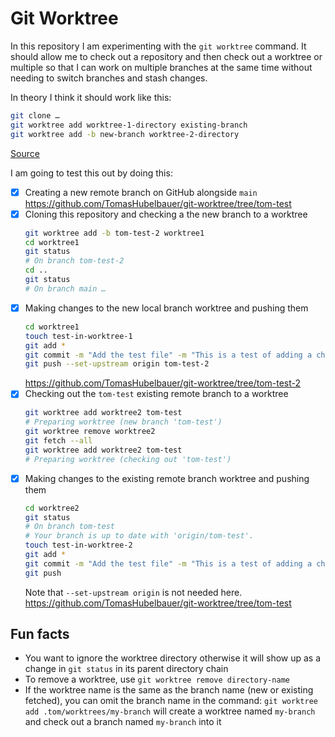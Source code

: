 # Git Worktree

In this repository I am experimenting with the `git worktree` command.
It should allow me to check out a repository and then check out a
worktree or multiple so that I can work on multiple branches at the
same time without needing to switch branches and stash changes.

In theory I think it should work like this:

```sh
git clone …
git worktree add worktree-1-directory existing-branch
git worktree add -b new-branch worktree-2-directory
```

[Source](https://stackoverflow.com/a/45491767/2715716)

I am going to test this out by doing this:

- [x] Creating a new remote branch on GitHub alongside `main`
  https://github.com/TomasHubelbauer/git-worktree/tree/tom-test
- [x] Cloning this repository and checking a the new branch to a worktree
  ```sh
  git worktree add -b tom-test-2 worktree1
  cd worktree1
  git status
  # On branch tom-test-2
  cd ..
  git status
  # On branch main …
  ```
- [x] Making changes to the new local branch worktree and pushing them
  ```sh
  cd worktree1
  touch test-in-worktree-1
  git add *
  git commit -m "Add the test file" -m "This is a test of adding a change in a worktree"
  git push --set-upstream origin tom-test-2
  ```
  https://github.com/TomasHubelbauer/git-worktree/tree/tom-test-2
- [x] Checking out the `tom-test` existing remote branch to a worktree
  ```sh
  git worktree add worktree2 tom-test
  # Preparing worktree (new branch 'tom-test')
  git worktree remove worktree2
  git fetch --all
  git worktree add worktree2 tom-test
  # Preparing worktree (checking out 'tom-test')
  ```
- [x] Making changes to the existing remote branch worktree and pushing them
  ```sh
  cd worktree2
  git status
  # On branch tom-test
  # Your branch is up to date with 'origin/tom-test'.
  touch test-in-worktree-2
  git add *
  git commit -m "Add the test file" -m "This is a test of adding a change in a worktree"
  git push
  ```
  Note that `--set-upstream origin` is not needed here.
  https://github.com/TomasHubelbauer/git-worktree/tree/tom-test

## Fun facts

- You want to ignore the worktree directory otherwise it will show up as a change
  in `git status` in its parent directory chain
- To remove a worktree, use `git worktree remove directory-name`
- If the worktree name is the same as the branch name (new or existing fetched),
  you can omit the branch name in the command:
  `git worktree add .tom/worktrees/my-branch` will create a worktree named
  `my-branch` and check out a branch named `my-branch` into it
